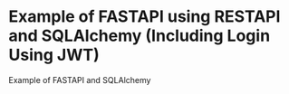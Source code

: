 # Example of FASTAPI using RESTAPI and SQLAlchemy (Including Login Using JWT)


Example of FASTAPI and SQLAlchemy
